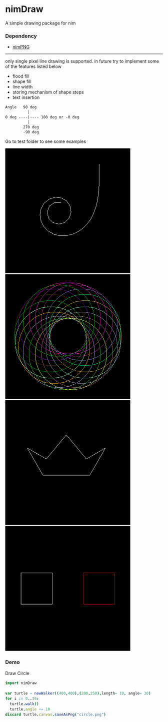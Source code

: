 # nimDraw
A simple drawing package for nim
### Dependency
- <a href="https://github.com/jangko/nimPNG">nimPNG</a>
<hr>

only single pixel line drawing is supported. in future try to implement some of the features listed below
- flood fill
- shape fill
- line width
- storing mechanism of shape steps
- text insertion
```
Angle   90 deg
          |
0 deg ----|---- 180 deg or -0 deg
          |
        270 deg
        -90 deg
```
Go to test folder to see some examples

![Spiral](https://raw.githubusercontent.com/sk-Prime/nimDraw/master/nimDraw/tests/spiral.png) ![flower](https://raw.githubusercontent.com/sk-Prime/nimDraw/master/nimDraw/tests/flower.png)
![Crown](https://raw.githubusercontent.com/sk-Prime/nimDraw/master/nimDraw/tests/crown.png) ![Rect](https://raw.githubusercontent.com/sk-Prime/nimDraw/master/nimDraw/tests/rect.png)

### Demo
Draw Circle

```Nim
import nimDraw

var turtle = newWalker((400,400),(200,250),length= 10, angle= 10)
for i in 0..36:
  turtle.walk()
  turtle.angle += 10
discard turtle.canvas.saveAsPng("circle.png")
```
